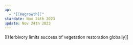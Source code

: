 ```yaml
---
up:
  - "[[Regrowth]]"
stardate: Nov 24th 2023
update: Nov 24th 2023
---
```

[[Herbivory limits success of vegetation restoration globally]]

